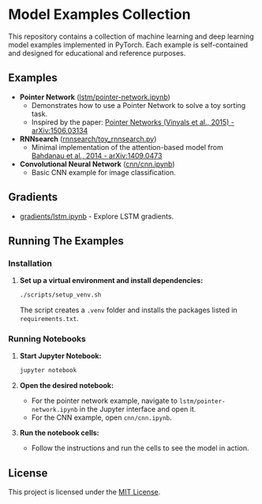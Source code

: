 # Model Examples Collection

This repository contains a collection of machine learning and deep learning model examples implemented in PyTorch. Each example is self-contained and designed for educational and reference purposes.

## Examples

- **Pointer Network** ([lstm/pointer-network.ipynb](lstm/pointer-network.ipynb))
  - Demonstrates how to use a Pointer Network to solve a toy sorting task.
  - Inspired by the paper: [Pointer Networks (Vinyals et al., 2015) - arXiv:1506.03134](https://arxiv.org/abs/1506.03134)
- **RNNsearch** ([rnnsearch/toy_rnnsearch.py](rnnsearch/toy_rnnsearch.py))
  - Minimal implementation of the attention-based model from [Bahdanau et al., 2014 - arXiv:1409.0473](https://arxiv.org/pdf/1409.0473.pdf)
- **Convolutional Neural Network** ([cnn/cnn.ipynb](cnn/cnn.ipynb))
  - Basic CNN example for image classification.

## Gradients

- [gradients/lstm.ipynb](gradients/lstm.ipynb) - Explore LSTM gradients.

## Running The Examples

### Installation

1. **Set up a virtual environment and install dependencies:**
   ```sh
   ./scripts/setup_venv.sh
   ```
   The script creates a `.venv` folder and installs the packages listed in
   `requirements.txt`.

### Running Notebooks

1. **Start Jupyter Notebook:**
   ```sh
   jupyter notebook
   ```

2. **Open the desired notebook:**
   - For the pointer network example, navigate to `lstm/pointer-network.ipynb` in the Jupyter interface and open it.
   - For the CNN example, open `cnn/cnn.ipynb`.

3. **Run the notebook cells:**
   - Follow the instructions and run the cells to see the model in action.

## License

This project is licensed under the [MIT License](LICENSE). 
